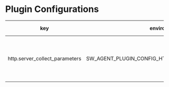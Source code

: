 # Plugin Configurations

| key                            | environment key                                       | default value | description                                                      |
|--------------------------------|-------------------------------------------------------|---------------|------------------------------------------------------------------|
| http.server_collect_parameters | SW_AGENT_PLUGIN_CONFIG_HTTP_SERVER_COLLECT_PARAMETERS | false         | Collect the parameters when receive http request on server side. |

